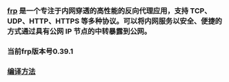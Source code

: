 ### [frp](https://github.com/fatedier/frp) 是一个专注于内网穿透的高性能的反向代理应用，支持 TCP、UDP、HTTP、HTTPS 等多种协议。可以将内网服务以安全、便捷的方式通过具有公网 IP 节点的中转暴露到公网。

### 当前frp版本号0.39.1

### [编译方法](https://github.com/FrpcCluster/frpc-Android/blob/master/Compile_zh.md)





